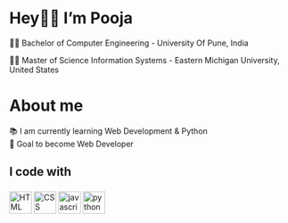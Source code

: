 # Hey👋🏻 I’m Pooja <br>

👩‍🎓 Bachelor of Computer Engineering - University Of Pune, India 

👩‍🎓 Master of Science  Information Systems - Eastern Michigan University, United States 



# About me <br>

📚 I am currently learning Web Development & Python <br>
🎯 Goal to become Web Developer <br>


<h2 align="left">I code with</h2>

###

<div align="left">
  
 <img src="https://cdn.jsdelivr.net/gh/devicons/devicon@latest/icons/html5/html5-original.svg" height="40" width="40" alt="HTML logo" />
 <img src="https://cdn.jsdelivr.net/gh/devicons/devicon@latest/icons/css3/css3-original.svg" height="40" width="40" alt="CSS logo" />
 <img src="https://cdn.jsdelivr.net/gh/devicons/devicon/icons/javascript/javascript-original.svg" height="40" width="40" alt="javascript logo"  />
 <img src="https://cdn.jsdelivr.net/gh/devicons/devicon/icons/python/python-original.svg" height="40" width="40" alt="python logo"  />

</div>

###
